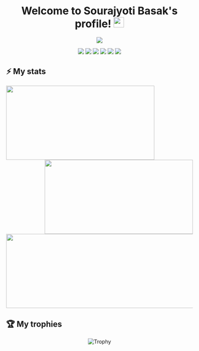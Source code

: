 <!-- Heading -->
<h1 align="center">
  Welcome to Sourajyoti Basak's profile!
  <img src="https://media.giphy.com/media/hvRJCLFzcasrR4ia7z/giphy.gif" width="28">
</h1>

<!-- Typing SVG -->
<p align="center">
  <a href="https://git.io/typing-svg"><img src="https://readme-typing-svg.herokuapp.com?font=Fira+Code&color=FE428E&size=22&center=true&vCenter=true&width=500&height=45&lines=Also+known+as+wizard-28;15+years+old+software+developer;GNU%2FLinux+%26+Free+Software+enthusiast;Nice+to+meet+you!"></a>
</p>

<p align="center">
  <img src="https://img.shields.io/badge/OS-Pop!__OS-informational?&style=for-the-badge&color=46b3c1"/>
  <img src="https://img.shields.io/badge/WM-SWAY-%23afa137?style=for-the-badge"/>
  <img src="https://img.shields.io/badge/TERM-ALACRITTY-%23e42f00?style=for-the-badge"/>
  <img src="https://img.shields.io/badge/EDITOR-NEOVIM-%2359933d?style=for-the-badge"/>
  <img src="https://img.shields.io/badge/BROWSER-FIREFOX-%23f47a03?style=for-the-badge"/>
  <img src="https://img.shields.io/badge/SHELL-FISH-%234a9bc8?style=for-the-badge"/>
</p>

## ⚡ My stats
<p align="center">
  <img align="left" width="400rem" height="200rem" src="https://github-readme-stats.vercel.app/api?username=wizard-28&hide_border=true&theme=radical"/>
  <img align="right" width="400rem" height="200rem" src="https://github-readme-streak-stats.herokuapp.com/?user=wizard-28&hide_border=true&theme=radical"/>
  <img align="center" width="600rem" height="200rem" src="https://github-readme-stats.vercel.app/api/top-langs/?username=wizard-28&layout=compact&card_width=600rem&hide_border=true&theme=radical"/>
</p>

## 🏆 My trophies
<p align="center">
  <img src="https://github-profile-trophy.vercel.app/?username=wizard-28&theme=radical&margin-w=15&margin-h=15&column=6" alt="Trophy" />
</p>

